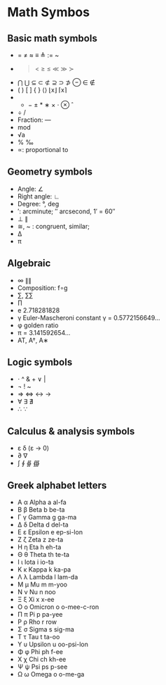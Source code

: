 # Math Symbos

## Basic math symbols
- = ≠ ≈	≡ ≜ := ~
- >	< ≥	≤ ≪ ≫ ≻
- ⋂ ⋃ ⊆ ⊂ ⊄ ⊇ ⊃ ⊅ ⊖ ∈ ∉
- ( ) [ ] { } ⟨⟩ ⌊x⌋ ⌈x⌉
- +	− ±	* ∗ ×	⋅ ⊗ ˆ
- ÷	/
- Fraction: —
- mod
- √a
- % ‰
- ∝: proportional to	

## Geometry symbols
- Angle: ∠
- Right angle:	∟
- Degree: °, deg
- ′: arcminute; ″ arcsecond, 1′ = 60″
- ⊥ ∥
- ≅, ~ : congruent, similar;
- Δ
- π
 
## Algebraic
- ∞ ∥∥
- Composition: f∘g
- ∑, ∑∑
- ∏
- e	2.718281828
- γ	Euler-Mascheroni constant	γ = 0.5772156649...	 
- φ	golden ratio
- π	= 3.141592654...
- AT, A†, A∗

## Logic symbols
- ⋅	^ &	+ ∨ |
- ¬ ! ~	
- ⇒ ⇔ ↔ →
- ∀	∃ ∄ 
- ∴	∵

## Calculus & analysis symbols
- ε δ (ε → 0)	 
- ∂ ∇
- ∫ ∮ ∯ ∰ 

## Greek alphabet letters
- Α	α	Alpha	a	al-fa
- Β	β	Beta	b	be-ta
- Γ	γ	Gamma	g	ga-ma
- Δ	δ	Delta	d	del-ta
- Ε	ε	Epsilon	e	ep-si-lon
- Ζ	ζ	Zeta	z	ze-ta
- Η	η	Eta	h	eh-ta
- Θ	θ	Theta	th	te-ta
- Ι	ι	Iota	i	io-ta
- Κ	κ	Kappa	k	ka-pa
- Λ	λ	Lambda	l	lam-da
- Μ	μ	Mu	m	m-yoo
- Ν	ν	Nu	n	noo
- Ξ	ξ	Xi	x	x-ee
- Ο	ο	Omicron	o	o-mee-c-ron
- Π	π	Pi	p	pa-yee
- Ρ	ρ	Rho	r	row
- Σ	σ	Sigma	s	sig-ma
- Τ	τ	Tau	t	ta-oo
- Υ	υ	Upsilon	u	oo-psi-lon
- Φ	φ	Phi	ph	f-ee
- Χ	χ	Chi	ch	kh-ee
- Ψ	ψ	Psi	ps	p-see
- Ω	ω	Omega	o	o-me-ga
